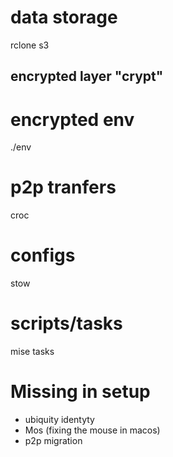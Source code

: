 # data storage

rclone s3

## encrypted layer "crypt"


# encrypted env

./env


# p2p tranfers

croc


# configs

stow


# scripts/tasks

mise tasks


# Missing in setup

- ubiquity identyty
- Mos (fixing the mouse in macos)
- p2p migration
